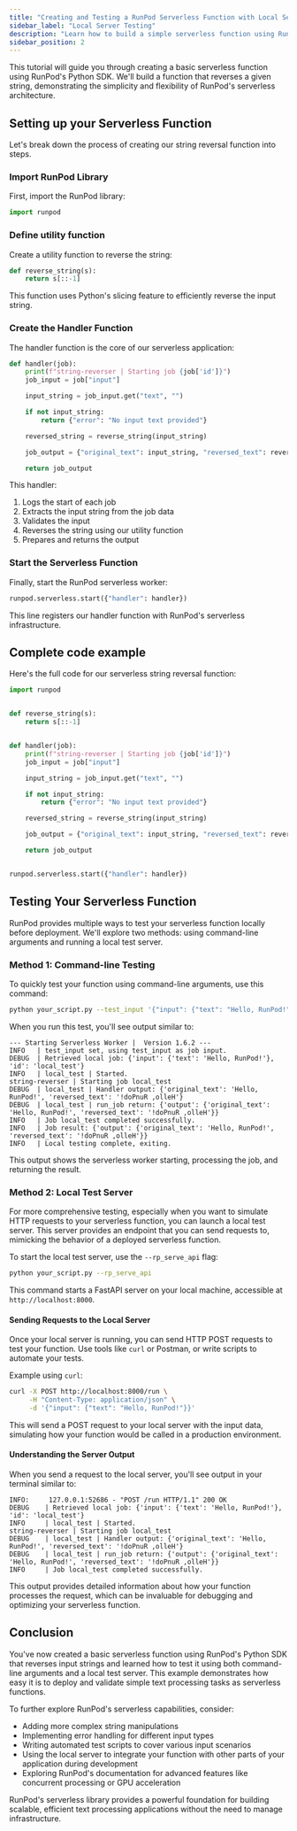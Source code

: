 ```yaml
---
title: "Creating and Testing a RunPod Serverless Function with Local Server"
sidebar_label: "Local Server Testing"
description: "Learn how to build a simple serverless function using RunPod's Python SDK and test it using a local server"
sidebar_position: 2
---
```


This tutorial will guide you through creating a basic serverless function using RunPod's Python SDK.
We'll build a function that reverses a given string, demonstrating the simplicity and flexibility of RunPod's serverless architecture.

## Setting up your Serverless Function

Let's break down the process of creating our string reversal function into steps.

### Import RunPod Library

First, import the RunPod library:

```python
import runpod
```

### Define utility function

Create a utility function to reverse the string:

```python
def reverse_string(s):
    return s[::-1]
```

This function uses Python's slicing feature to efficiently reverse the input string.

### Create the Handler Function

The handler function is the core of our serverless application:

```python
def handler(job):
    print(f"string-reverser | Starting job {job['id']}")
    job_input = job["input"]

    input_string = job_input.get("text", "")

    if not input_string:
        return {"error": "No input text provided"}

    reversed_string = reverse_string(input_string)

    job_output = {"original_text": input_string, "reversed_text": reversed_string}

    return job_output
```

This handler:

1. Logs the start of each job
2. Extracts the input string from the job data
3. Validates the input
4. Reverses the string using our utility function
5. Prepares and returns the output

### Start the Serverless Function

Finally, start the RunPod serverless worker:

```python
runpod.serverless.start({"handler": handler})
```

This line registers our handler function with RunPod's serverless infrastructure.

## Complete code example

Here's the full code for our serverless string reversal function:

```python
import runpod


def reverse_string(s):
    return s[::-1]


def handler(job):
    print(f"string-reverser | Starting job {job['id']}")
    job_input = job["input"]

    input_string = job_input.get("text", "")

    if not input_string:
        return {"error": "No input text provided"}

    reversed_string = reverse_string(input_string)

    job_output = {"original_text": input_string, "reversed_text": reversed_string}

    return job_output


runpod.serverless.start({"handler": handler})
```

## Testing Your Serverless Function

RunPod provides multiple ways to test your serverless function locally before deployment. We'll explore two methods: using command-line arguments and running a local test server.

### Method 1: Command-line Testing

To quickly test your function using command-line arguments, use this command:

```bash
python your_script.py --test_input '{"input": {"text": "Hello, RunPod!"}}'
```

When you run this test, you'll see output similar to:

```plaintext
--- Starting Serverless Worker |  Version 1.6.2 ---
INFO   | test_input set, using test_input as job input.
DEBUG  | Retrieved local job: {'input': {'text': 'Hello, RunPod!'}, 'id': 'local_test'}
INFO   | local_test | Started.
string-reverser | Starting job local_test
DEBUG  | local_test | Handler output: {'original_text': 'Hello, RunPod!', 'reversed_text': '!doPnuR ,olleH'}
DEBUG  | local_test | run_job return: {'output': {'original_text': 'Hello, RunPod!', 'reversed_text': '!doPnuR ,olleH'}}
INFO   | Job local_test completed successfully.
INFO   | Job result: {'output': {'original_text': 'Hello, RunPod!', 'reversed_text': '!doPnuR ,olleH'}}
INFO   | Local testing complete, exiting.
```

This output shows the serverless worker starting, processing the job, and returning the result.

### Method 2: Local Test Server

For more comprehensive testing, especially when you want to simulate HTTP requests to your serverless function, you can launch a local test server. This server provides an endpoint that you can send requests to, mimicking the behavior of a deployed serverless function.

To start the local test server, use the `--rp_serve_api` flag:

```bash
python your_script.py --rp_serve_api
```

This command starts a FastAPI server on your local machine, accessible at `http://localhost:8000`.

#### Sending Requests to the Local Server

Once your local server is running, you can send HTTP POST requests to test your function. Use tools like `curl` or Postman, or write scripts to automate your tests.

Example using `curl`:

```bash
curl -X POST http://localhost:8000/run \
     -H "Content-Type: application/json" \
     -d '{"input": {"text": "Hello, RunPod!"}}'
```

This will send a POST request to your local server with the input data, simulating how your function would be called in a production environment.

#### Understanding the Server Output

When you send a request to the local server, you'll see output in your terminal similar to:

```plaintext
INFO:     127.0.0.1:52686 - "POST /run HTTP/1.1" 200 OK
DEBUG    | Retrieved local job: {'input': {'text': 'Hello, RunPod!'}, 'id': 'local_test'}
INFO     | local_test | Started.
string-reverser | Starting job local_test
DEBUG    | local_test | Handler output: {'original_text': 'Hello, RunPod!', 'reversed_text': '!doPnuR ,olleH'}
DEBUG    | local_test | run_job return: {'output': {'original_text': 'Hello, RunPod!', 'reversed_text': '!doPnuR ,olleH'}}
INFO     | Job local_test completed successfully.
```

This output provides detailed information about how your function processes the request, which can be invaluable for debugging and optimizing your serverless function.

## Conclusion

You've now created a basic serverless function using RunPod's Python SDK that reverses input strings and learned how to test it using both command-line arguments and a local test server. This example demonstrates how easy it is to deploy and validate simple text processing tasks as serverless functions.

To further explore RunPod's serverless capabilities, consider:

- Adding more complex string manipulations
- Implementing error handling for different input types
- Writing automated test scripts to cover various input scenarios
- Using the local server to integrate your function with other parts of your application during development
- Exploring RunPod's documentation for advanced features like concurrent processing or GPU acceleration

RunPod's serverless library provides a powerful foundation for building scalable, efficient text processing applications without the need to manage infrastructure.
